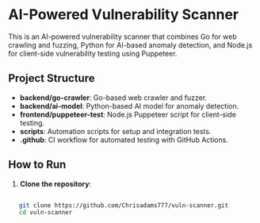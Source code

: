 # AI-Powered Vulnerability Scanner

This is an AI-powered vulnerability scanner that combines Go for web crawling and fuzzing, Python for AI-based anomaly detection, and Node.js for client-side vulnerability testing using Puppeteer.

## Project Structure

- **backend/go-crawler**: Go-based web crawler and fuzzer.
- **backend/ai-model**: Python-based AI model for anomaly detection.
- **frontend/puppeteer-test**: Node.js Puppeteer script for client-side testing.
- **scripts**: Automation scripts for setup and integration tests.
- **.github**: CI workflow for automated testing with GitHub Actions.

## How to Run

1. **Clone the repository**:
```bash

   git clone https://github.com/Chrisadams777/vuln-scanner.git
   cd vuln-scanner

```
